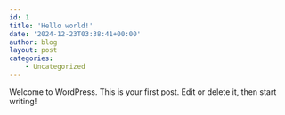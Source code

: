 ```yaml
---
id: 1
title: 'Hello world!'
date: '2024-12-23T03:38:41+00:00'
author: blog
layout: post
categories:
    - Uncategorized
---
```


Welcome to WordPress. This is your first post. Edit or delete it, then start writing!
